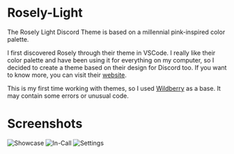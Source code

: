 # Rosely-Light
The Rosely Light Discord Theme is based on a millennial pink-inspired color palette.

I first discovered Rosely through their theme in VSCode. I really like their color palette and have been using it for everything on my computer, so I decided to create a theme based on their design for Discord too. If you want to know more, you can visit their [website](https://rosely.hellotham.com/).

This is my first time working with themes, so I used [Wildberry](https://betterdiscord.app/theme/Wildberry) as a base. It may contain some errors or unusual code.

# Screenshots

![Showcase](https://github.com/vicinaldo83/Rosely-Light/images/showcase.png)
![In-Call](https://github.com/vicinaldo83/Rosely-Light/images/in-call.png)
![Settings](https://github.com/vicinaldo83/Rosely-Light/images/settings.png)
